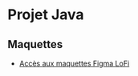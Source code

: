 # Projet Java

## Maquettes
- [Accès aux maquettes Figma LoFi](https://www.figma.com/file/NPQVqnbXNo6p6DXdb66Y2J/Maquettes-Asso-calendar?node-id=0%3A1)